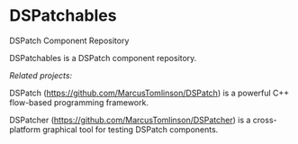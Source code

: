 # DSPatchables
DSPatch Component Repository

DSPatchables is a DSPatch component repository.

*Related projects:*

DSPatch (https://github.com/MarcusTomlinson/DSPatch) is a powerful C++ flow-based programming framework.

DSPatcher (https://github.com/MarcusTomlinson/DSPatcher) is a cross-platform graphical tool for testing DSPatch components.
